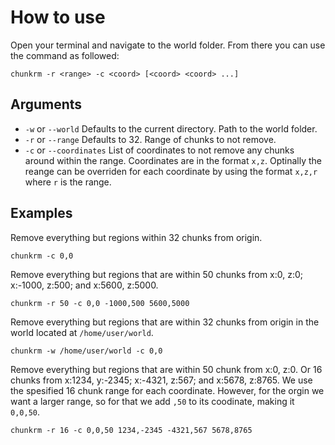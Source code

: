 # How to use
Open your terminal and navigate to the world folder. From there you can use the command as followed:
```
chunkrm -r <range> -c <coord> [<coord> <coord> ...]
```

## Arguments
* `-w` or `--world` Defaults to the current directory. Path to the world folder.
* `-r` or `--range` Defaults to 32. Range of chunks to not remove.
* `-c` or `--coordinates` List of coordinates to not remove any chunks around within the range. Coordinates are in the format `x,z`. Optinally the reange can be overriden for each coordinate by using the format `x,z,r` where `r` is the range.

## Examples
Remove everything but regions within 32 chunks from origin.
```
chunkrm -c 0,0
```

Remove everything but regions that are within 50 chunks from x:0, z:0; x:-1000, z:500; and x:5600, z:5000.
```
chunkrm -r 50 -c 0,0 -1000,500 5600,5000
```

Remove everything but regions that are within 32 chunks from origin in the world located at `/home/user/world`.
```
chunkrm -w /home/user/world -c 0,0
```

Remove everything but regions that are within 50 chunk from x:0, z:0. Or 16 chunks from x:1234, y:-2345; x:-4321, z:567; and x:5678, z:8765.
We use the spesified 16 chunk range for each coordinate. However, for the orgin we want a larger range, so for that we add `,50` to its coodinate, making it `0,0,50`.
```
chunkrm -r 16 -c 0,0,50 1234,-2345 -4321,567 5678,8765
```